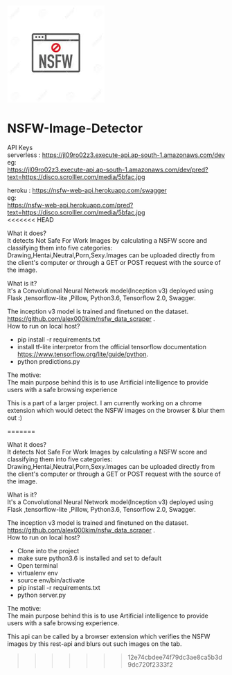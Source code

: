 ![](nsfw.jpeg)
# NSFW-Image-Detector
API Keys          
serverless : https://jl09ro02z3.execute-api.ap-south-1.amazonaws.com/dev               
eg:                     
https://jl09ro02z3.execute-api.ap-south-1.amazonaws.com/dev/pred?text=https://disco.scrolller.com/media/5bfac.jpg           
              
heroku : https://nsfw-web-api.herokuapp.com/swagger                              
eg:                     
https://nsfw-web-api.herokuapp.com/pred?text=https://disco.scrolller.com/media/5bfac.jpg                        
<<<<<<< HEAD

What it does?  
It detects Not Safe For Work Images by calculating a NSFW score and classifying them into five categories:     Drawing,Hentai,Neutral,Porn,Sexy.Images can be uploaded directly from the client's computer or through a GET or POST request with the source of the image.    

What is it?  
It's a Convolutional Neural Network model(Inception v3) deployed using Flask ,tensorflow-lite ,Pillow, Python3.6, Tensorflow 2.0, Swagger.

The inception v3 model is trained and finetuned on the dataset. https://github.com/alex000kim/nsfw_data_scraper .  
How to run on local host?         
* pip install -r requirements.txt
* install tf-lite interpretor from the official tensorflow documentation https://www.tensorflow.org/lite/guide/python.    
* python predictions.py


The motive:  
The main purpose behind this is to use Artificial intelligence to provide users with a safe browsing experience  

This is a part of a larger project. I am currently working on a chrome extension which would detect the NSFW images on the browser & blur them out :)
 
=======

What it does?  
It detects Not Safe For Work Images by calculating a NSFW score and classifying them into five categories:     Drawing,Hentai,Neutral,Porn,Sexy.Images can be uploaded directly from the client's computer or through a GET or POST request with the source of the image.    

What is it?  
It's a Convolutional Neural Network model(Inception v3) deployed using Flask ,tensorflow-lite ,Pillow, Python3.6, Tensorflow 2.0, Swagger.

The inception v3 model is trained and finetuned on the dataset. https://github.com/alex000kim/nsfw_data_scraper .  
How to run on local host?     
* Clone into the project 
* make sure python3.6 is installed and set to default         
* Open terminal    
* virtualenv env     
* source env/bin/activate            
* pip install -r requirements.txt    
* python server.py


The motive:  
The main purpose behind this is to use Artificial intelligence to provide users with a safe browsing experience.  

This api can be called by a browser extension which verifies the NSFW images by this rest-api and blurs out such images on the tab.

>>>>>>> 12e74cbdee74f79dc3ae8ca5b3d9dc720f2333f2
  
  
  
